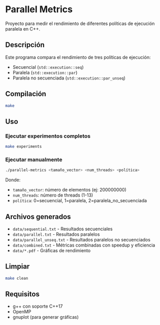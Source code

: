 # Parallel Metrics

Proyecto para medir el rendimiento de diferentes políticas de ejecución paralela en C++.

## Descripción

Este programa compara el rendimiento de tres políticas de ejecución:
- Secuencial (`std::execution::seq`)
- Paralela (`std::execution::par`) 
- Paralela no secuenciada (`std::execution::par_unseq`)

## Compilación

```bash
make
```

## Uso

### Ejecutar experimentos completos
```bash
make experiments
```

### Ejecutar manualmente
```bash
./parallel-metrics <tamaño_vector> <num_threads> <política>
```

Donde:
- `tamaño_vector`: número de elementos (ej: 200000000)
- `num_threads`: número de threads (1-13)
- `política`: 0=secuencial, 1=paralela, 2=paralela_no_secuenciada

## Archivos generados

- `data/sequential.txt` - Resultados secuenciales
- `data/parallel.txt` - Resultados paralelos
- `data/parallel_unseq.txt` - Resultados paralelos no secuenciados
- `data/combined.txt` - Métricas combinadas con speedup y eficiencia
- `data/*.pdf` - Gráficas de rendimiento

## Limpiar

```bash
make clean
```

## Requisitos

- g++ con soporte C++17
- OpenMP
- gnuplot (para generar gráficas)